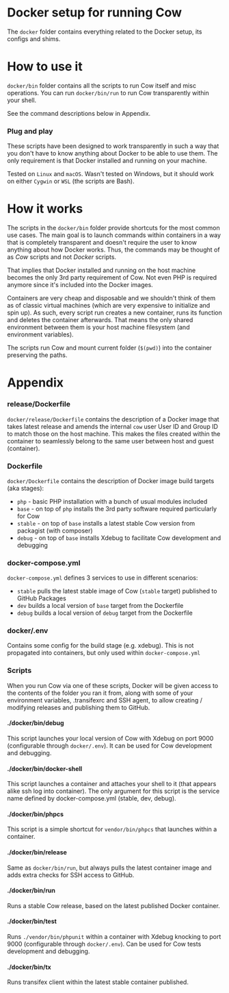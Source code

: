 # Docker setup for running Cow

The `docker` folder contains everything related to the Docker setup, its configs and shims.

# How to use it

`docker/bin` folder contains all the scripts to run Cow itself and misc operations.
You can run `docker/bin/run` to run Cow transparently within your shell.

See the command descriptions below in Appendix.


### Plug and play

These scripts have been designed to work transparently in such a way that
you don't have to know anything about Docker to be able to use them. The only requirement
is that Docker installed and running on your machine.

Tested on `Linux` and `macOS`.
Wasn't tested on Windows, but it should work on either `Cygwin` or `WSL` (the scripts are Bash).


# How it works

The scripts in the `docker/bin` folder provide shortcuts for the most common use cases.
The main goal is to launch commands within containers in a way that is completely transparent
and doesn't require the user to know anything about how Docker works. Thus, the commands may be
thought of as _Cow_ scripts and not _Docker_ scripts.

That implies that Docker installed and running on the host machine becomes the only 3rd party
requirement of Cow. Not even PHP is required anymore since it's included into the Docker images.

Containers are very cheap and disposable and we shouldn't think of them as of classic virtual machines (which
are very expensive to initialize and spin up). As such, every script run creates a new
container, runs its function and deletes the container afterwards. That means the only shared
environment between them is your host machine filesystem (and environment variables).

The scripts run Cow and mount current folder (`$(pwd)`) into the container preserving the paths.


# Appendix


### release/Dockerfile

`docker/release/Dockerfile` contains the description of a Docker image that takes latest release
and amends the internal `cow` user User ID and Group ID to match those on the host machine.
This makes the files created within the container to seamlessly belong to the same user between host and guest (container).

### Dockerfile

`docker/Dockerfile` contains the description of Docker image build targets (aka stages):
  - `php` - basic PHP installation with a bunch of usual modules included
  - `base` - on top of `php` installs the 3rd party software required particularly for Cow
  - `stable` - on top of `base` installs a latest stable Cow version from packagist (with composer)
  - `debug` - on top of `base` installs Xdebug to facilitate Cow development and debugging


### docker-compose.yml

`docker-compose.yml` defines 3 services to use in different scenarios:
  - `stable` pulls the latest stable image of Cow (`stable` target) published to GitHub Packages
  - `dev` builds a local version of `base` target from the Dockerfile
  - `debug` builds a local version of `debug` target from the Dockerfile

### docker/.env

Contains some config for the build stage (e.g. xdebug). This is not propagated into containers,
but only used within `docker-compose.yml`


### Scripts

When you run Cow via one of these scripts, Docker will be given access to the contents of the folder you ran it from, along with some of your environment variables, .transifexrc and SSH agent, to allow creating / modifying releases and publishing them to GitHub.

#### ./docker/bin/debug

This script launches your local version of Cow with Xdebug on port 9000 (configurable through `docker/.env`).
It can be used for Cow development and debugging.


#### ./docker/bin/docker-shell

This script launches a container and attaches your shell to it (that appears alike ssh log into container).
The only argument for this script is the service name defined by docker-compose.yml (stable, dev, debug).


#### ./docker/bin/phpcs

This script is a simple shortcut for `vendor/bin/phpcs` that launches within a container.


#### ./docker/bin/release

Same as `docker/bin/run`, but always pulls the latest container image and adds extra checks for SSH access to GitHub.


#### ./docker/bin/run

Runs a stable Cow release, based on the latest published Docker container.


#### ./docker/bin/test

Runs `./vendor/bin/phpunit` within a container with Xdebug knocking to port 9000 (configurable through `docker/.env`).
Can be used for Cow tests development and debugging.


#### ./docker/bin/tx

Runs transifex client within the latest stable container published.
